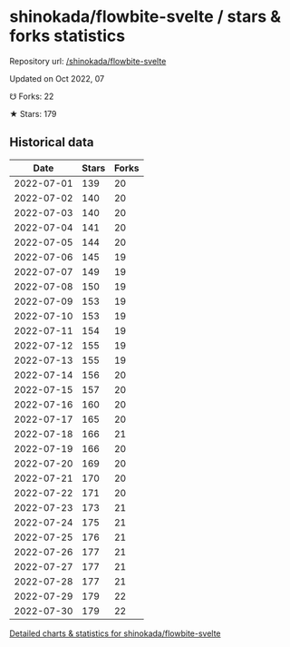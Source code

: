 # shinokada/flowbite-svelte / stars & forks statistics

Repository url: [/shinokada/flowbite-svelte](https://github.com/shinokada/flowbite-svelte)

Updated on Oct 2022, 07

☋ Forks: 22

★ Stars: 179

## Historical data
| Date | Stars | Forks |
|------|-------|-------|
| 2022-07-01 | 139 | 20 | 
| 2022-07-02 | 140 | 20 | 
| 2022-07-03 | 140 | 20 | 
| 2022-07-04 | 141 | 20 | 
| 2022-07-05 | 144 | 20 | 
| 2022-07-06 | 145 | 19 | 
| 2022-07-07 | 149 | 19 | 
| 2022-07-08 | 150 | 19 | 
| 2022-07-09 | 153 | 19 | 
| 2022-07-10 | 153 | 19 | 
| 2022-07-11 | 154 | 19 | 
| 2022-07-12 | 155 | 19 | 
| 2022-07-13 | 155 | 19 | 
| 2022-07-14 | 156 | 20 | 
| 2022-07-15 | 157 | 20 | 
| 2022-07-16 | 160 | 20 | 
| 2022-07-17 | 165 | 20 | 
| 2022-07-18 | 166 | 21 | 
| 2022-07-19 | 166 | 20 | 
| 2022-07-20 | 169 | 20 | 
| 2022-07-21 | 170 | 20 | 
| 2022-07-22 | 171 | 20 | 
| 2022-07-23 | 173 | 21 | 
| 2022-07-24 | 175 | 21 | 
| 2022-07-25 | 176 | 21 | 
| 2022-07-26 | 177 | 21 | 
| 2022-07-27 | 177 | 21 | 
| 2022-07-28 | 177 | 21 | 
| 2022-07-29 | 179 | 22 | 
| 2022-07-30 | 179 | 22 | 


[Detailed charts & statistics for shinokada/flowbite-svelte](https://reviewgithub.com/rep/shinokada/flowbite-svelte)
